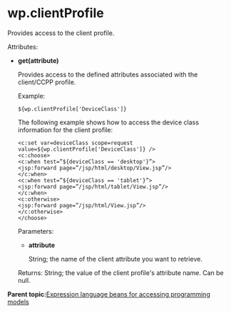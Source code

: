 # wp.clientProfile

Provides access to the client profile.

Attributes:

-   **get\(attribute\)**

    Provides access to the defined attributes associated with the client/CCPP profile.

    Example:

    ```
    ${wp.clientProfile['DeviceClass']}
    ```

    The following example shows how to access the device class information for the client profile:

    ```
    <c:set var=deviceClass scope=request value=${wp.clientProfile['DeviceClass']} />
    <c:choose>
    <c:when test=”${deviceClass == 'desktop'}”>
    <jsp:forward page=”/jsp/html/desktop/View.jsp”/>
    </c:when>
    <c:when test=”${deviceClass == 'tablet'}”>
    <jsp:forward page=”/jsp/html/tablet/View.jsp”/>
    </c:when>
    <c:otherwise>
    <jsp:forward page=”/jsp/html/View.jsp”/>
    </c:otherwise>
    </choose>
    ```

    Parameters:

    -   **attribute**

        String; the name of the client attribute you want to retrieve.

    Returns: String; the value of the client profile's attribute name. Can be null.


**Parent topic:**[Expression language beans for accessing programming models](../dev-theme/themeopt_el_bean.md)

